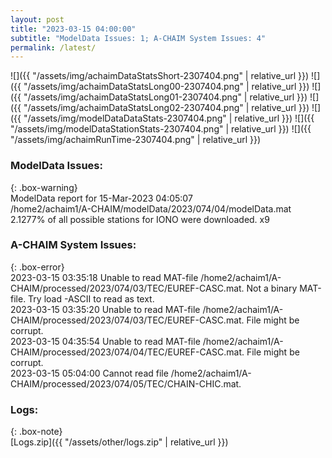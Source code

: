 ```yaml
---
layout: post
title: "2023-03-15 04:00:00"
subtitle: "ModelData Issues: 1; A-CHAIM System Issues: 4"
permalink: /latest/
---
```


![]({{ "/assets/img/achaimDataStatsShort-2307404.png" | relative_url }})
![]({{ "/assets/img/achaimDataStatsLong00-2307404.png" | relative_url }})
![]({{ "/assets/img/achaimDataStatsLong01-2307404.png" | relative_url }})
![]({{ "/assets/img/achaimDataStatsLong02-2307404.png" | relative_url }})
![]({{ "/assets/img/modelDataDataStats-2307404.png" | relative_url }})
![]({{ "/assets/img/modelDataStationStats-2307404.png" | relative_url }})
![]({{ "/assets/img/achaimRunTime-2307404.png" | relative_url }})

### ModelData Issues:  
  
{: .box-warning}  
 ModelData report for 15-Mar-2023 04:05:07   
 /home2/achaim1/A-CHAIM/modelData/2023/074/04/modelData.mat   
 2.1277% of all possible stations for IONO were downloaded. x9   
  
### A-CHAIM System Issues:  
  
{: .box-error}  
2023-03-15 03:35:18 Unable to read MAT-file /home2/achaim1/A-CHAIM/processed/2023/074/03/TEC/EUREF-CASC.mat. Not a binary MAT-file. Try load -ASCII to read as text.  
2023-03-15 03:35:20 Unable to read MAT-file /home2/achaim1/A-CHAIM/processed/2023/074/03/TEC/EUREF-CASC.mat. File might be corrupt.  
2023-03-15 04:35:54 Unable to read MAT-file /home2/achaim1/A-CHAIM/processed/2023/074/04/TEC/EUREF-CASC.mat. File might be corrupt.  
2023-03-15 05:04:00 Cannot read file /home2/achaim1/A-CHAIM/processed/2023/074/05/TEC/CHAIN-CHIC.mat.  

### Logs:  
  
{: .box-note}  
[Logs.zip]({{ "/assets/other/logs.zip" | relative_url }})  
